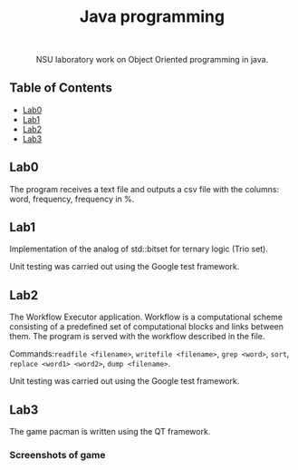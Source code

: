 <h1 align="center"> Java programming </h1> <br>

<p align="center">
NSU laboratory work on Object Oriented programming in java. 
</p>

## Table of Contents

- [Lab0](#lab0)
- [Lab1](#lab1)
- [Lab2](#lab2)
- [Lab3](#lab3)


## Lab0

The program receives a text file and outputs a csv file with the columns: word, frequency, frequency in %.

## Lab1

Implementation of the analog of std::bitset for ternary logic (Trio set).

Unit testing was carried out using the Google test framework.

## Lab2

The Workflow Executor application.
Workflow is a computational scheme consisting of a predefined set of computational blocks and links between them. The program is served with the workflow described in the file.

Commands:`readfile <filename>`, `writefile <filename>`, `grep <word>`, `sort`, `replace <word1> <word2>`, `dump <filename>`.

Unit testing was carried out using the Google test framework.

## Lab3

The game pacman is written using the QT framework.
### Screenshots of game

